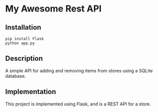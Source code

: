 # My Awesome Rest API
## Installation

```
pip install Flask
python app.py
```

## Description
A simple API for adding and removing items from stores using a SQLite database.

## Implementation

This project is implemented using Flask, and is a REST API for a store.
